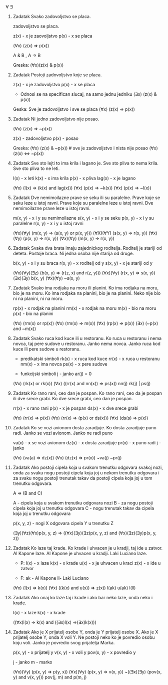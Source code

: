 ∀ ∃

1.  Zadatak
    Svako zadovoljstvo se placa.

    zadovoljstvo se placa.

    z(x) - x je zaovoljstvo
    p(x) - x se placa

    (∀x) (z(x) => p(x))

    A & B , A => B

    Greska:
    (∀x)(z(x) & p(x))

2.  Zadatak
    Postoji zadovoljstvo koje se placa.

    z(x) - x je zadovoljstvo
    p(x) - x se placa

    * Odnosi se na specifican slucaj, na samo jednu jedniku
    (∃x) (z(x) & p(x))

    Geska:
    Sve je zadovoljstvo i sve se placa
    (∀x) (z(x) => p(x))

3.  Zadatak
    Ni jedno zadovoljstvo nije posao.

    (∀x) (z(x) => ~p(x))

    z(x) - zadovoljstvo
    p(x) - posao

    Greska:
    (∀x) (z(x) & ~p(x)) # sve je zadovoljstvo i nista nije posao
    (∀x) (z(x) <=> ~p(x))

4.  Zadatak
    Sve sto lejti to ima krila i lagano je.
    Sve sto pliva to nema krila.
    Sve sto pliva to ne leti.

    l(x) - x leti
    k(x) - x ima krila
    p(x) - x pliva
    lag(x) - x je lagano

    (∀x) (l(x) => (k(x) and lag(x)))
    (∀x) (p(x) => ~k(x))
    (∀x) (p(x) => ~l(x))

5.  Zadatak
    Dve nemimoilazne prave se seku ili su paralelne.
    Prave koje se seku leze u istoj ravni.
    Prave koje su paralelne leze u istoj ravni.
    Dve nemimoilazne prave leze u istoj ravni.

    m(x, y) - x i y su nemimoilazne
    s(x, y) - x i y se seku
    p(x, y) - x i y su paralelne
    r(x, y) - x i y u istoj ravni

    (∀x)(∀y) (m(x, y) => (s(x, y) or p(x, y)))
    (∀X)(∀Y) (s(x, y) => r(x, y))
    (∀x)(∀y) (p(x, y) => r(x, y))
    (∀x)(∀y) (m(x, y) => r(x, y))

6.  Zadatak
    Svaka dva brata imaju zajednickog roditelja.
    Roditelj je stariji od deteta.
    Postoje braca.
    Ni jedna osoba nije starija od druge.

    b(x, y) - x i y su braca
    r(x, y) - x roditelj od y
    s(x, y) - x je stariji od y

    (∀x)(∀y)(∃z) (b(x, y) => (r(z, x) and r(z, y)))
    (∀x)(∀y) (r(x, y) => s(x, y))
    (∃x)(∃y) b(x, y)
    (∀x)(∀y) ~s(x, y)

7.  Zadatak
    Svako ima rodjaka na moru ili planini.
    Ko ima rodjaka na moru, bio je na moru.
    Ko ima rodjaka na planini, bio je na planini.
    Neko nije bio ni na planini, ni na moru.

    rp(x) - x rodjak na planini
    rm(x) - x rodjak na moru
    m(x) - bio na moru
    p(x) - bio na planini

    (∀x) (rm(x) or rp(x))
    (∀x) (rm(x) => m(x))
    (∀x) (rp(x) => p(x))
    (∃x) (~p(x) and ~m(x))

8.  Zadatak
    Svako ruca kod kuce ili u restoranu.
    Ko ruca u restoranu i nema novca, taj pere sudove u restoranu.
    Janko nema novca.
    Janko ruca kod kuce ili pere sudove u restoranu.

    * predikatski simboli
    rk(x) - x ruca kod kuce
    rr(x) - x ruca u restoranu
    nm(x) - x ima novca
    ps(x) - x pere sudove

    * funkcijski simboli
    j - janko
    ar(j) = 0

    (∀x) (rk(x) or rk(x))
    (∀x) ((rr(x) and nn(x)) => ps(x))
    nn(j)
    rk(j) | ps(j)

9.  Zadatak
    Ko rano rani, ceo dan je pospan.
    Ko rano rani, ceo da je pospan ili dve srece grabi.
    Ko dve srece grabi, ceo dan je pospan.

    rr(x) - x rano rani
    p(x) - x je pospan
    ds(x) - x dve srece grabi

    (∀x) (rr(x) => p(x))
    (∀x) (rr(x) => (p(x) or ds(x)))
    (∀x) (ds(s) => p(x))

10. Zadatak
    Ko se vozi avionom dosta zaradjuje.
    Ko dosta zaradjuje puno radi.
    Janko se vozi avionom.
    Janko ne radi puno

    va(x) - x se vozi avionom
    dz(x) - x dosta zaradjuje
    pr(x) - x puno radi
    j - janko

    (∀x) (va(a) => dz(x))
    (∀x) (dz(x) => pr(x))
    ~va(j)
    ~pr(j)

11. Zadatak
    Ako postoji cipela koja u svakom trenutku odgovara svakoj nozi,
        onda za svaku nogu postoji cipela koja joj u nekom trenutku odgovara
        i za svaku nogu postoji trenutak takav da postoji cipela
        koja joj u tom trenutku odgovara.

    A => (B and C)

    A - cipela koja u svakom trenutku odgovara nozi
    B - za nogu postoji cipela koja joj u trenutku odgovara
    C - nogu  trenutak takav da cipela
        koja joj u trenutku odgovara

    p(x, y, z) - nogi X odgovara cipela Y u trenutku Z

    (∃y)(∀z)(∀x)p(x, y, z) => ((∀x)(∃y)(∃z)p(x, y, z) and (∀x)(∃z)(∃y)p(x, y, z))

12. Zadatak
    Ko laze taj krade.
    Ko krade i uhvacen je u kradji, taj ide u zatvor.
    Al Kapone laze.
    Al Kapone je uhvacen u kradji.
    Laki Luciano laze.

    * P:
    l(x) - x laze
    k(x) - x krade
    u(x) - x je uhvacen u kraci
    z(x) - x ide u zatvor

    * F:
    ak - Al Kapone
    ll- Laki Luciano

    (∀x) (l(x) => k(x))
    (∀x) ((k(x) and u(x)) => z(x))
    l(ak)
    u(ak)
    l(ll)

13. Zadatak
    Ako onaj ko laze taj i krade i ako bar neko laze, onda neko i krade.

    l(x) - x laze
    k(x) - x krade

    ((∀x)l(x) => k(x) and ((∃x)l(x) =>(∃x)k(x)))

14. Zadatak
    Ako je X prijatelj osobe Y, onda je Y prijatelj osobe X.
    Ako je X prijatelj osobe Y, onda X voli Y.
    Ne postoji neko ko je povredio osobu koju voli.
    Janko je povredio svog prijatelja Marka.

    p(x, y) - x prijatelj y
    v(x, y) - x voli y
    pov(x, y) - x povredio y

    j - janko
    m - marko

    (∀x)(Vy) (p(x, y) => p(y, x))
    (∀x)(∀y) (p(x, y) => v(x, y))
    ~((∃x)(∃y) (pov(x, y) and v(x, y)))
    pov(j, m) and p(m, j)